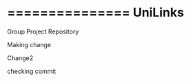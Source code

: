 
===============
UniLinks
===============

Group Project Repository

Making change

Change2

checking commit
